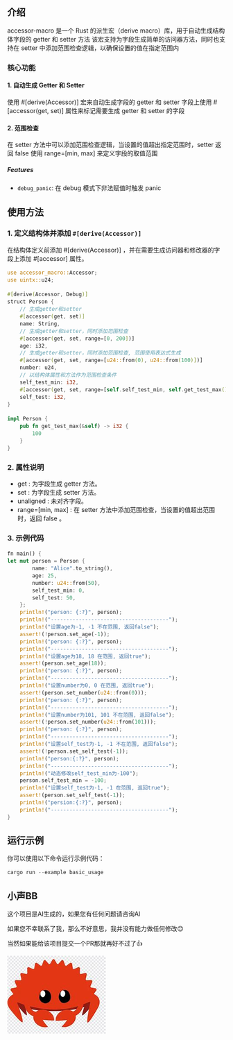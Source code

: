 ## 介绍

accessor-macro 是一个 Rust 的派生宏（derive macro）库，用于自动生成结构体字段的 getter 和 setter 方法
该宏支持为字段生成简单的访问器方法，同时也支持在 setter 中添加范围检查逻辑，以确保设置的值在指定范围内

### 核心功能

#### 1. 自动生成 Getter 和 Setter

使用 #[derive(Accessor)] 宏来自动生成字段的 getter 和 setter
字段上使用 #[accessor(get, set)] 属性来标记需要生成 getter 和 setter 的字段


#### 2. 范围检查

在 setter 方法中可以添加范围检查逻辑，当设置的值超出指定范围时，setter 返回 false
使用 range=[min, max] 来定义字段的取值范围

##### Features

- `debug_panic`: 在 debug 模式下非法赋值时触发 panic

## 使用方法

### 1.  定义结构体并添加 `#[derive(Accessor)]`

在结构体定义前添加 #[derive(Accessor)] ，并在需要生成访问器和修改器的字段上添加 #[accessor] 属性。

```rust
use accessor_macro::Accessor;
use uintx::u24;

#[derive(Accessor, Debug)]
struct Person {
    // 生成getter和setter
    #[accessor(get, set)]
    name: String,
    // 生成getter和setter，同时添加范围检查
    #[accessor(get, set, range=[0, 200])]
    age: i32,
    // 生成getter和setter，同时添加范围检查, 范围使用表达式生成
    #[accessor(get, set, range=[u24::from(0), u24::from(100)])]
    number: u24,
    // 以结构体属性和方法作为范围检查条件
    self_test_min: i32,
    #[accessor(get, set, range=[self.self_test_min, self.get_test_max()])]
    self_test: i32,
}

impl Person {
    pub fn get_test_max(&self) -> i32 {
        100
    }
}
```

### 2.  属性说明

- get : 为字段生成 getter 方法。
- set : 为字段生成 setter 方法。
- unaligned : 未对齐字段。
- range=[min, max] : 在 setter 方法中添加范围检查，当设置的值超出范围时，返回 false 。

### 3.  示例代码

```rust
fn main() {
let mut person = Person {
        name: "Alice".to_string(),
        age: 25,
        number: u24::from(50),
        self_test_min: 0,
        self_test: 50,
    };
    println!("person: {:?}", person);
    println!("--------------------------------------");
    println!("设置age为-1, -1 不在范围, 返回false");
    assert!(!person.set_age(-1));
    println!("person: {:?}", person);
    println!("--------------------------------------");
    println!("设置age为18, 18 在范围, 返回true");
    assert!(person.set_age(18));
    println!("person: {:?}", person);
    println!("--------------------------------------");
    println!("设置number为0, 0 在范围, 返回true");
    assert!(person.set_number(u24::from(0)));
    println!("person: {:?}", person);
    println!("--------------------------------------");
    println!("设置number为101, 101 不在范围, 返回false");
    assert!(!person.set_number(u24::from(101)));
    println!("person: {:?}", person);
    println!("--------------------------------------");
    println!("设置self_test为-1, -1 不在范围, 返回false");
    assert!(!person.set_self_test(-1));
    println!("person:{:?}", person);
    println!("--------------------------------------");
    println!("动态修改self_test_min为-100");
    person.self_test_min = -100;
    println!("设置self_test为-1, -1 在范围, 返回true");
    assert!(person.set_self_test(-1));
    println!("persion:{:?}", person);
    println!("--------------------------------------");
}
```

## 运行示例

你可以使用以下命令运行示例代码：

```rust
cargo run --example basic_usage
```

## 小声BB

这个项目是AI生成的，如果您有任何问题请咨询AI

如果您不幸联系了我，那么不好意思，我并没有能力做任何修改😊

当然如果能给该项目提交一个PR那就再好不过了👍

![OIP](./assets/rust.png)
